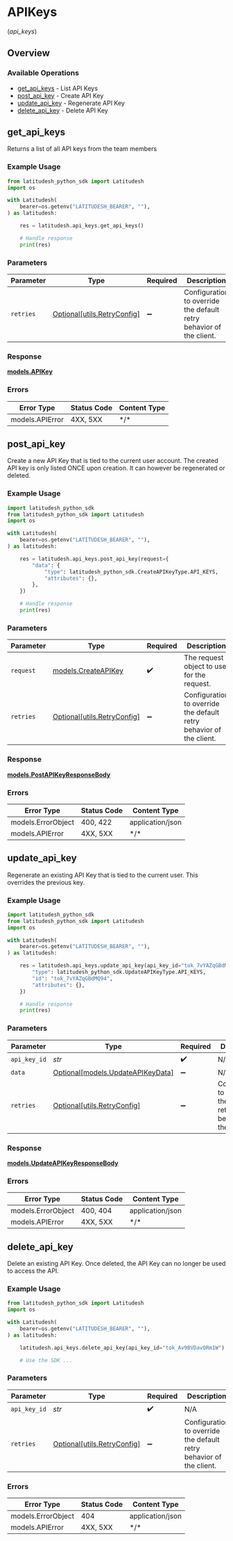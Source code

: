 # APIKeys
(*api_keys*)

## Overview

### Available Operations

* [get_api_keys](#get_api_keys) - List API Keys
* [post_api_key](#post_api_key) - Create API Key
* [update_api_key](#update_api_key) - Regenerate API Key
* [delete_api_key](#delete_api_key) - Delete API Key

## get_api_keys

Returns a list of all API keys from the team members


### Example Usage

```python
from latitudesh_python_sdk import Latitudesh
import os

with Latitudesh(
    bearer=os.getenv("LATITUDESH_BEARER", ""),
) as latitudesh:

    res = latitudesh.api_keys.get_api_keys()

    # Handle response
    print(res)

```

### Parameters

| Parameter                                                           | Type                                                                | Required                                                            | Description                                                         |
| ------------------------------------------------------------------- | ------------------------------------------------------------------- | ------------------------------------------------------------------- | ------------------------------------------------------------------- |
| `retries`                                                           | [Optional[utils.RetryConfig]](../../models/utils/retryconfig.md)    | :heavy_minus_sign:                                                  | Configuration to override the default retry behavior of the client. |

### Response

**[models.APIKey](../../models/apikey.md)**

### Errors

| Error Type      | Status Code     | Content Type    |
| --------------- | --------------- | --------------- |
| models.APIError | 4XX, 5XX        | \*/\*           |

## post_api_key

Create a new API Key that is tied to the current user account. The created API key is only listed ONCE upon creation. It can however be regenerated or deleted.


### Example Usage

```python
import latitudesh_python_sdk
from latitudesh_python_sdk import Latitudesh
import os

with Latitudesh(
    bearer=os.getenv("LATITUDESH_BEARER", ""),
) as latitudesh:

    res = latitudesh.api_keys.post_api_key(request={
        "data": {
            "type": latitudesh_python_sdk.CreateAPIKeyType.API_KEYS,
            "attributes": {},
        },
    })

    # Handle response
    print(res)

```

### Parameters

| Parameter                                                           | Type                                                                | Required                                                            | Description                                                         |
| ------------------------------------------------------------------- | ------------------------------------------------------------------- | ------------------------------------------------------------------- | ------------------------------------------------------------------- |
| `request`                                                           | [models.CreateAPIKey](../../models/createapikey.md)                 | :heavy_check_mark:                                                  | The request object to use for the request.                          |
| `retries`                                                           | [Optional[utils.RetryConfig]](../../models/utils/retryconfig.md)    | :heavy_minus_sign:                                                  | Configuration to override the default retry behavior of the client. |

### Response

**[models.PostAPIKeyResponseBody](../../models/postapikeyresponsebody.md)**

### Errors

| Error Type         | Status Code        | Content Type       |
| ------------------ | ------------------ | ------------------ |
| models.ErrorObject | 400, 422           | application/json   |
| models.APIError    | 4XX, 5XX           | \*/\*              |

## update_api_key

Regenerate an existing API Key that is tied to the current user. This overrides the previous key.


### Example Usage

```python
import latitudesh_python_sdk
from latitudesh_python_sdk import Latitudesh
import os

with Latitudesh(
    bearer=os.getenv("LATITUDESH_BEARER", ""),
) as latitudesh:

    res = latitudesh.api_keys.update_api_key(api_key_id="tok_7vYAZqGBdMQ94", data={
        "type": latitudesh_python_sdk.UpdateAPIKeyType.API_KEYS,
        "id": "tok_7vYAZqGBdMQ94",
        "attributes": {},
    })

    # Handle response
    print(res)

```

### Parameters

| Parameter                                                             | Type                                                                  | Required                                                              | Description                                                           |
| --------------------------------------------------------------------- | --------------------------------------------------------------------- | --------------------------------------------------------------------- | --------------------------------------------------------------------- |
| `api_key_id`                                                          | *str*                                                                 | :heavy_check_mark:                                                    | N/A                                                                   |
| `data`                                                                | [Optional[models.UpdateAPIKeyData]](../../models/updateapikeydata.md) | :heavy_minus_sign:                                                    | N/A                                                                   |
| `retries`                                                             | [Optional[utils.RetryConfig]](../../models/utils/retryconfig.md)      | :heavy_minus_sign:                                                    | Configuration to override the default retry behavior of the client.   |

### Response

**[models.UpdateAPIKeyResponseBody](../../models/updateapikeyresponsebody.md)**

### Errors

| Error Type         | Status Code        | Content Type       |
| ------------------ | ------------------ | ------------------ |
| models.ErrorObject | 400, 404           | application/json   |
| models.APIError    | 4XX, 5XX           | \*/\*              |

## delete_api_key

Delete an existing API Key. Once deleted, the API Key can no longer be used to access the API.


### Example Usage

```python
from latitudesh_python_sdk import Latitudesh
import os

with Latitudesh(
    bearer=os.getenv("LATITUDESH_BEARER", ""),
) as latitudesh:

    latitudesh.api_keys.delete_api_key(api_key_id="tok_Av9BVDavORm1W")

    # Use the SDK ...

```

### Parameters

| Parameter                                                           | Type                                                                | Required                                                            | Description                                                         |
| ------------------------------------------------------------------- | ------------------------------------------------------------------- | ------------------------------------------------------------------- | ------------------------------------------------------------------- |
| `api_key_id`                                                        | *str*                                                               | :heavy_check_mark:                                                  | N/A                                                                 |
| `retries`                                                           | [Optional[utils.RetryConfig]](../../models/utils/retryconfig.md)    | :heavy_minus_sign:                                                  | Configuration to override the default retry behavior of the client. |

### Errors

| Error Type         | Status Code        | Content Type       |
| ------------------ | ------------------ | ------------------ |
| models.ErrorObject | 404                | application/json   |
| models.APIError    | 4XX, 5XX           | \*/\*              |